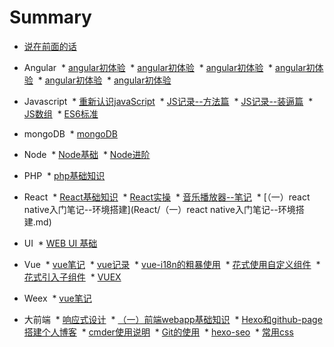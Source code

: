 # Summary

* [说在前面的话](README.md)
* Angular
  * [angular初体验](Angular/angular初体验.md)
  * [angular初体验](Angular/angular实操--基本原理（一）.md)
  * [angular初体验](Angular/angular实操--路由routing（二）.md)
  * [angular初体验](Angular/angular实操--taskmgmt笔记（三）.md)
  * [angular初体验](Angular/和我一起入坑-Angular入门-ToDoList.md)
  * [angular初体验](Angular/进击的angular.md)
* Javascript
  * [重新认识javaScript](Javascript/重新认识javaScript.md)
  * [JS记录--方法篇](Javascript/JS记录--方法篇.md)
  * [JS记录--装逼篇](Javascript/JS记录--装逼篇.md)
  * [JS数组](Javascript/JS数组.md)
  * [ES6标准](Javascript/ES6标准.md)
* mongoDB
  * [mongoDB](mongoDB/mongoDB.md)
* Node
  * [Node基础](Node/Node基础.md)
  * [Node进阶](Node/Node进阶.md)
* PHP
  * [php基础知识](php/php基础知识.md)
* React
  * [React基础知识](React/React基础知识.md)
  * [React实操](React/React实操.md)
  * [音乐播放器--笔记](React/音乐播放器--笔记.md)
  * [（一）react native入门笔记--环境搭建](React/（一）react native入门笔记--环境搭建.md)
* UI
  * [WEB UI 基础](UI/WEB-UI基础.md)
* Vue
  * [vue笔记](vue/vue笔记（一）.md)
  * [vue记录](vue/vue记录.md)
  * [vue-i18n的粗暴使用](vue/vue-i18n的粗暴使用.md)
  * [花式使用自定义组件](vue/花式使用自定义组件.md)
  * [花式引入子组件](vue/花式引入子组件.md)
  * [VUEX](vue/vuex.md)
 
* Weex
  * [vue笔记](weex/weex入坑笔记.md)
* 大前端
  * [响应式设计](大前端/响应式设计.md)
  * [（一）前端webapp基础知识](大前端/（一）前端webapp基础知识.md)
  * [Hexo和github-page搭建个人博客](大前端/Hexo和github-page搭建个人博客.md)
  * [cmder使用说明](大前端/cmder使用说明.md)
  * [Git的使用](大前端/Git的使用.md)
  * [hexo-seo](大前端/hexo-seo.md)
  * [常用css](大前端/常用css.md)





 
 



